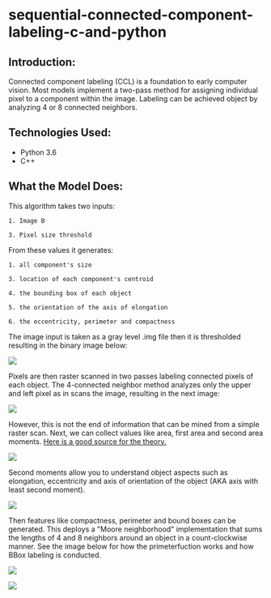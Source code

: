 # sequential-connected-component-labeling-c-and-python

Introduction:
-----------------
Connected component labeling (CCL) is a foundation to early computer vision. Most models implement a two-pass method for assigning individual pixel to a component within the image. Labeling can be achieved object by analyzing 4 or 8 connected neighbors.

Technologies Used:
-----------------
- Python 3.6
- C++

What the Model Does:
------------------ 
This algorithm takes two inputs:

    1. Image B

    3. Pixel size threshold
    
From these values it generates:

    1. all component's size
    
    3. location of each component's centroid
    
    4. the bounding box of each object
   
    5. the orientation of the axis of elongation
    
    6. the eccentricity, perimeter and compactness 


The image input is taken as a gray level .img file then it is thresholded resulting in the binary image below:

![](https://i.ibb.co/TPmz6tj/og.png)

Pixels are then raster scanned in two passes labeling connected pixels of each object. The 4-connected neighbor method analyzes only the upper and left pixel as in scans the image, resulting in the next image:


![](https://i.ibb.co/QYmcnfZ/out.png)

However, this is not the end of information that can be mined from a simple raster scan. Next, we can collect values like area, first area and second area moments. [Here is a good source for the theory.](http://www.cse.msu.edu/~stockman/Book/ch3.pdf)


![](https://i.ibb.co/1z7wZsH/eq.png)


Second moments allow you to understand object aspects such as elongation, eccentricity and axis of orientation of the object (AKA axis with least second moment). 


![](https://i.ibb.co/5nZgxWt/tan.png)


Then features like compactness, perimeter and bound boxes can be generated. This deploys a "Moore neighborhood" implementation that sums the lengths of 4 and 8 neighbors around an object in a count-clockwise manner. See the image below for how the primeterfuction works and how BBox labeling is conducted.


![](https://media.giphy.com/media/2k37U1Hjl5RnHScLEe/giphy.gif)


![](https://media.giphy.com/media/oyzMey5mSM7Q49RhDw/giphy.gif)


